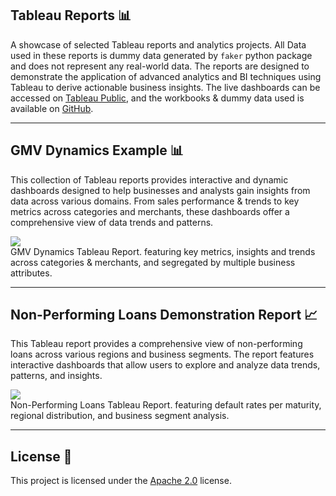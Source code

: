 ## Tableau Reports 📊

A showcase of selected Tableau reports and analytics projects. All Data used in these reports is dummy data generated by `faker` python package and does not represent any real-world data. The reports are designed to demonstrate the application of advanced analytics and BI techniques using Tableau to derive actionable business insights.
The live dashboards can be accessed on [Tableau Public](https://public.tableau.com/app/profile/amr.achraf/vizzes), and the workbooks & dummy data used is available on [GitHub](https://github.com/amr-sheriff/tableau-reports).

---

## GMV Dynamics Example 📊

This collection of Tableau reports provides interactive and dynamic dashboards designed to help businesses and analysts gain insights from data across various domains. From sales performance & trends to key metrics across categories and merchants, these dashboards offer a comprehensive view of data trends and patterns.

<div class="row">
    <div class="col-sm mt-3 mt-md-0">
      <div class='tableauPlaceholder' id='viz1722841736713' style='position: relative'>
          <noscript>
              <a href='#'>
                  <img alt=' ' src='https://public.tableau.com/static/images/gm/gmv-dynamics/GMVDynamics/1_rss.png' style='border: none' />
              </a>
          </noscript>
          <object class='tableauViz' style='display:none;'>
              <param name='host_url' value='https%3A%2F%2Fpublic.tableau.com%2F' />
              <param name='embed_code_version' value='3' />
              <param name='site_root' value='' />
              <param name='name' value='gmv-dynamics/GMVDynamics' />
              <param name='tabs' value='yes' />
              <param name='toolbar' value='yes' />
              <param name='static_image' value='https://public.tableau.com/static/images/gm/gmv-dynamics/GMVDynamics/1.png' />
              <param name='animate_transition' value='yes' />
              <param name='display_static_image' value='yes' />
              <param name='display_spinner' value='yes' />
              <param name='display_overlay' value='yes' />
              <param name='display_count' value='yes' />
              <param name='language' value='en-US' />
          </object>
      </div>
    </div>
</div>
<div class="caption">
    GMV Dynamics Tableau Report. featuring key metrics, insights and trends across categories & merchants, and segregated by multiple business attributes.
</div>

<script type='text/javascript'>
    var divElement = document.getElementById('viz1722841736713');
    var vizElement = divElement.getElementsByTagName('object')[0];
    if (divElement.offsetWidth > 800) {
        vizElement.style.minWidth = '1366px';
        vizElement.style.maxWidth = '100%';
        vizElement.style.minHeight = '850px';
        vizElement.style.maxHeight = (divElement.offsetWidth * 0.75) + 'px';
    } else if (divElement.offsetWidth > 500) {
        vizElement.style.minWidth = '1366px';
        vizElement.style.maxWidth = '100%';
        vizElement.style.minHeight = '850px';
        vizElement.style.maxHeight = (divElement.offsetWidth * 0.75) + 'px';
    } else {
        vizElement.style.width = '100%';
        vizElement.style.minHeight = '1600px';
        vizElement.style.maxHeight = (divElement.offsetWidth * 1.77) + 'px';
    }
    var scriptElement = document.createElement('script');
    scriptElement.src = 'https://public.tableau.com/javascripts/api/viz_v1.js';
    vizElement.parentNode.insertBefore(scriptElement, vizElement);
</script>

---

## Non-Performing Loans Demonstration Report 📈

This Tableau report provides a comprehensive view of non-performing loans across various regions and business segments. The report features interactive dashboards that allow users to explore and analyze data trends, patterns, and insights.

<div class="row">
    <div class="col-sm mt-3 mt-md-0">
        <div class='tableauPlaceholder' id='viz1723238133073' style='position: relative'>
            <noscript>
                <a href='#'>
                    <img alt=' ' src='https://public.tableau.com/static/images/No/Non-performing-loans-report/DefaultRateperMaturity/1_rss.png' style='border: none' />
                </a>
            </noscript>
            <object class='tableauViz' style='display:none;'>
                <param name='host_url' value='https%3A%2F%2Fpublic.tableau.com%2F' />
                <param name='embed_code_version' value='3' />
                <param name='site_root' value='' />
                <param name='name' value='Non-performing-loans-report/DefaultRateperMaturity' />
                <param name='tabs' value='yes' />
                <param name='toolbar' value='yes' />
                <param name='static_image' value='https://public.tableau.com/static/images/No/Non-performing-loans-report/DefaultRateperMaturity/1.png' />
                <param name='animate_transition' value='yes' />
                <param name='display_static_image' value='yes' />
                <param name='display_spinner' value='yes' />
                <param name='display_overlay' value='yes' />
                <param name='display_count' value='yes' />
                <param name='language' value='en-US' />
            </object>
        </div>
    </div>
</div>
<div class="caption">
    Non-Performing Loans Tableau Report. featuring default rates per maturity, regional distribution, and business segment analysis.
</div>

<script type='text/javascript'>
    var divElement = document.getElementById('viz1723238133073');
    var vizElement = divElement.getElementsByTagName('object')[0];
    
    if (divElement.offsetWidth > 800) {
        vizElement.style.width = '1366px';
        vizElement.style.height = '818px';
    } else if (divElement.offsetWidth > 500) {
        vizElement.style.width = '1366px';
        vizElement.style.height = '818px';
    } else {
        vizElement.style.width = '100%';
        vizElement.style.height = '1250px';
    }
    
    var scriptElement = document.createElement('script');
    scriptElement.src = 'https://public.tableau.com/javascripts/api/viz_v1.js';
    vizElement.parentNode.insertBefore(scriptElement, vizElement);
</script>

---

## License 📜
This project is licensed under the [Apache 2.0](https://github.com/amr-sheriff/arxiv-assistant/blob/main/LICENSE) license.
